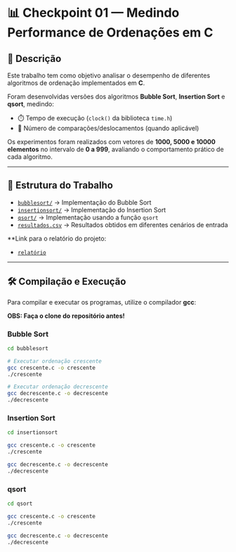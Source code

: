 # 📊 Checkpoint 01 — Medindo Performance de Ordenações em C

## 📌 Descrição
Este trabalho tem como objetivo analisar o desempenho de diferentes algoritmos de ordenação implementados em **C**.  

Foram desenvolvidas versões dos algoritmos **Bubble Sort**, **Insertion Sort** e **qsort**, medindo:  

- ⏱️ Tempo de execução (`clock()` da biblioteca `time.h`)  
- 🔄 Número de comparações/deslocamentos (quando aplicável)  

Os experimentos foram realizados com vetores de **1000, 5000 e 10000 elementos** no intervalo de **0 a 999**, avaliando o comportamento prático de cada algoritmo.

---

## 📂 Estrutura do Trabalho
- [`bubblesort/`](https://github.com/jumarques03/DSA-2SEMESTRE-CP01/tree/main/bubblesort) → Implementação do Bubble Sort  
- [`insertionsort/`](https://github.com/jumarques03/DSA-2SEMESTRE-CP01/tree/main/insertionsort) → Implementação do Insertion Sort  
- [`qsort/`](https://github.com/jumarques03/DSA-2SEMESTRE-CP01/tree/main/qsort) → Implementação usando a função `qsort` 
- [`resultados.csv`](https://github.com/jumarques03/DSA-2SEMESTRE-CP01/blob/main/resultados.csv) → Resultados obtidos em diferentes cenários de entrada  

**Link para o relatório do projeto: 
-  [`relatório`](https://docs.google.com/document/d/1kgjsK7nocS7PwCzsg9bomOse-K9ZXzCveyrJTUEE_VI/edit?usp=sharing)

---

## 🛠️ Compilação e Execução
Para compilar e executar os programas, utilize o compilador **gcc**:  

**OBS: Faça o clone do repositório antes!**

### Bubble Sort
```bash
cd bubblesort

# Executar ordenação crescente
gcc crescente.c -o crescente
./crescente

# Executar ordenação decrescente
gcc decrescente.c -o decrescente
./decrescente

```
### Insertion Sort
```bash
cd insertionsort

gcc crescente.c -o crescente
./crescente

gcc decrescente.c -o decrescente
./decrescente

```

### qsort
```bash
cd qsort

gcc crescente.c -o crescente
./crescente

gcc decrescente.c -o decrescente
./decrescente

```
